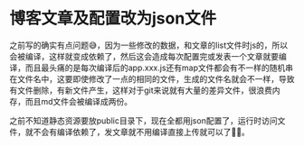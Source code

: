 # 博客文章及配置改为json文件

​	之前写的确实有点问题😅，因为一些修改的数据，和文章的list文件时js的，所以会被编译，这样就变成依赖了，然后这会造成每次配置完或发表一个文章就要编译，而且最头痛的是每次编译后的app.xxx.js还有map文件都会有不一样的随机串在文件名中，这要即使修改了一点的相同的文件，生成的文件名就会不一样，导致有文件删除，有新文件产生，这样对于git来说就有大量的差异文件，很浪费内存，而且md文件会被编译成两份。

​	之前不知道静态资源要放public目录下，现在全都用json配置了，运行时访问文件，就不会有编译依赖了，发文章就不用编译直接上传就可以了🎉🎊。